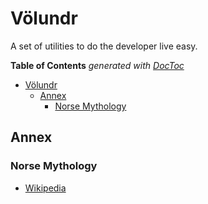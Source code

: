 # Völundr

A set of utilities to do the developer live easy.

<!-- START doctoc generated TOC please keep comment here to allow auto update -->
<!-- DON'T EDIT THIS SECTION, INSTEAD RE-RUN doctoc TO UPDATE -->

**Table of Contents** _generated with [DocToc](https://github.com/thlorenz/doctoc)_

<!-- markdownlint-disable -->

- [Völundr](#völundr)
  - [Annex](#annex)
    - [Norse Mythology](#norse-mythology)

<!-- markdownlint-restore -->
<!-- END doctoc generated TOC please keep comment here to allow auto update -->

## Annex

### Norse Mythology

- [Wikipedia](https://en.wikipedia.org/wiki/Wayland_the_Smith)
